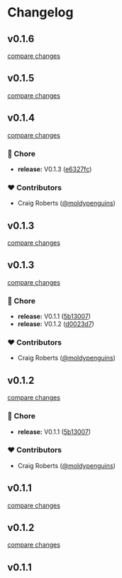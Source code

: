 # Changelog


## v0.1.6

[compare changes](https://github.com/moldypenguins/nuxt-gsuite/compare/v0.1.5...v0.1.6)

## v0.1.5

[compare changes](https://github.com/moldypenguins/nuxt-gsuite/compare/v0.1.4...v0.1.5)

## v0.1.4

[compare changes](https://github.com/moldypenguins/nuxt-gsuite/compare/v0.1.3...v0.1.4)

### 🏡 Chore

- **release:** V0.1.3 ([e6327fc](https://github.com/moldypenguins/nuxt-gsuite/commit/e6327fc))

### ❤️ Contributors

- Craig Roberts ([@moldypenguins](http://github.com/moldypenguins))

## v0.1.3

[compare changes](https://github.com/moldypenguins/nuxt-gsuite/compare/v0.1.3...v0.1.3)

## v0.1.3

[compare changes](https://github.com/moldypenguins/nuxt-gsuite/compare/v0.1.2...v0.1.3)

### 🏡 Chore

- **release:** V0.1.1 ([5b13007](https://github.com/moldypenguins/nuxt-gsuite/commit/5b13007))
- **release:** V0.1.2 ([d0023d7](https://github.com/moldypenguins/nuxt-gsuite/commit/d0023d7))

### ❤️ Contributors

- Craig Roberts ([@moldypenguins](http://github.com/moldypenguins))

## v0.1.2

[compare changes](https://github.com/moldypenguins/nuxt-gsuite/compare/v0.1.2...v0.1.2)

### 🏡 Chore

- **release:** V0.1.1 ([5b13007](https://github.com/moldypenguins/nuxt-gsuite/commit/5b13007))

### ❤️ Contributors

- Craig Roberts ([@moldypenguins](http://github.com/moldypenguins))

## v0.1.1

[compare changes](https://github.com/moldypenguins/nuxt-gsuite/compare/v0.1.2...v0.1.1)

## v0.1.2

[compare changes](https://github.com/moldypenguins/nuxt-gsuite/compare/v0.1.1...v0.1.2)

## v0.1.1

